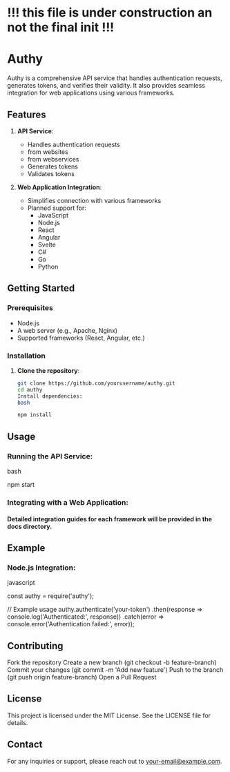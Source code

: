 # !!! this file is under construction an not the final init !!!

# Authy

Authy is a comprehensive API service that handles authentication requests, generates tokens, and verifies their validity. It also provides seamless integration for web applications using various frameworks.

## Features

1. **API Service**:

   - Handles authentication requests
   - from websites
   - from webservices
   - Generates tokens
   - Validates tokens

2. **Web Application Integration**:
   - Simplifies connection with various frameworks
   - Planned support for:
     - JavaScript
     - Node.js
     - React
     - Angular
     - Svelte
     - C#
     - Go
     - Python

## Getting Started

### Prerequisites

- Node.js
- A web server (e.g., Apache, Nginx)
- Supported frameworks (React, Angular, etc.)

### Installation

1. **Clone the repository**:

   ```bash
   git clone https://github.com/yourusername/authy.git
   cd authy
   Install dependencies:
   bash

   npm install
   ```

## Usage

### Running the API Service:

bash

npm start

### Integrating with a Web Application:

#### Detailed integration guides for each framework will be provided in the docs directory.

## Example

### Node.js Integration:

javascript

const authy = require('authy');

// Example usage
authy.authenticate('your-token')
.then(response => console.log('Authenticated:', response))
.catch(error => console.error('Authentication failed:', error));

## Contributing

Fork the repository
Create a new branch (git checkout -b feature-branch)
Commit your changes (git commit -m 'Add new feature')
Push to the branch (git push origin feature-branch)
Open a Pull Request

## License

This project is licensed under the MIT License. See the LICENSE file for details.

## Contact

For any inquiries or support, please reach out to your-email@example.com.
